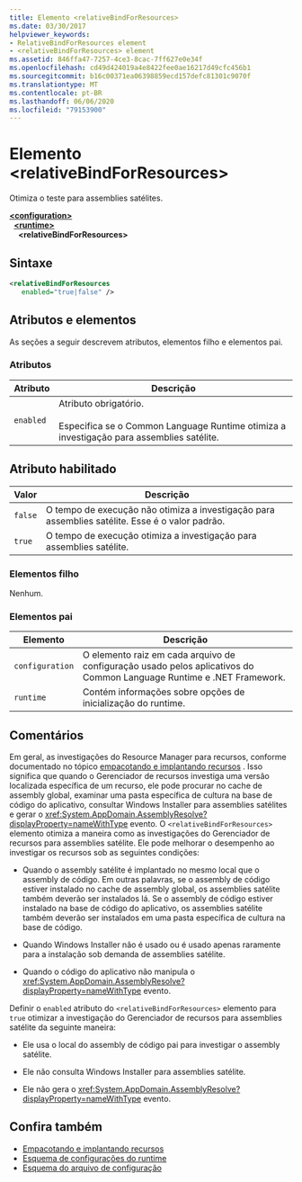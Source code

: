 ```yaml
---
title: Elemento <relativeBindForResources>
ms.date: 03/30/2017
helpviewer_keywords:
- RelativeBindForResources element
- <relativeBindForResources> element
ms.assetid: 846ffa47-7257-4ce3-8cac-7ff627e0e34f
ms.openlocfilehash: cd49d424019a4e8422fee0ae16217d49cfc456b1
ms.sourcegitcommit: b16c00371ea06398859ecd157defc81301c9070f
ms.translationtype: MT
ms.contentlocale: pt-BR
ms.lasthandoff: 06/06/2020
ms.locfileid: "79153900"
---
```

# <a name="relativebindforresources-element"></a>Elemento \<relativeBindForResources>
Otimiza o teste para assemblies satélites.  
  
[**\<configuration>**](../configuration-element.md)\
&nbsp;&nbsp;[**\<runtime>**](runtime-element.md)\
&nbsp;&nbsp;&nbsp;&nbsp;**\<relativeBindForResources>**  
  
## <a name="syntax"></a>Sintaxe  
  
```xml
<relativeBindForResources
   enabled="true|false" />  
```  
  
## <a name="attributes-and-elements"></a>Atributos e elementos  
 As seções a seguir descrevem atributos, elementos filho e elementos pai.  
  
### <a name="attributes"></a>Atributos  
  
|Atributo|Descrição|  
|---------------|-----------------|  
|`enabled`|Atributo obrigatório.<br /><br /> Especifica se o Common Language Runtime otimiza a investigação para assemblies satélite.|  
  
## <a name="enabled-attribute"></a>Atributo habilitado  
  
|Valor|Descrição|  
|-----------|-----------------|  
|`false`|O tempo de execução não otimiza a investigação para assemblies satélite. Esse é o valor padrão.|  
|`true`|O tempo de execução otimiza a investigação para assemblies satélite.|  
  
### <a name="child-elements"></a>Elementos filho  
 Nenhum.  
  
### <a name="parent-elements"></a>Elementos pai  
  
|Elemento|Descrição|  
|-------------|-----------------|  
|`configuration`|O elemento raiz em cada arquivo de configuração usado pelos aplicativos do Common Language Runtime e .NET Framework.|  
|`runtime`|Contém informações sobre opções de inicialização do runtime.|  
  
## <a name="remarks"></a>Comentários  
 Em geral, as investigações do Resource Manager para recursos, conforme documentado no tópico [empacotando e implantando recursos](../../../resources/packaging-and-deploying-resources-in-desktop-apps.md) . Isso significa que quando o Gerenciador de recursos investiga uma versão localizada específica de um recurso, ele pode procurar no cache de assembly global, examinar uma pasta específica de cultura na base de código do aplicativo, consultar Windows Installer para assemblies satélites e gerar o <xref:System.AppDomain.AssemblyResolve?displayProperty=nameWithType> evento. O `<relativeBindForResources>` elemento otimiza a maneira como as investigações do Gerenciador de recursos para assemblies satélite. Ele pode melhorar o desempenho ao investigar os recursos sob as seguintes condições:  
  
- Quando o assembly satélite é implantado no mesmo local que o assembly de código. Em outras palavras, se o assembly de código estiver instalado no cache de assembly global, os assemblies satélite também deverão ser instalados lá. Se o assembly de código estiver instalado na base de código do aplicativo, os assemblies satélite também deverão ser instalados em uma pasta específica de cultura na base de código.  
  
- Quando Windows Installer não é usado ou é usado apenas raramente para a instalação sob demanda de assemblies satélite.  
  
- Quando o código do aplicativo não manipula o <xref:System.AppDomain.AssemblyResolve?displayProperty=nameWithType> evento.  
  
 Definir o `enabled` atributo do `<relativeBindForResources>` elemento para `true` otimizar a investigação do Gerenciador de recursos para assemblies satélite da seguinte maneira:  
  
- Ele usa o local do assembly de código pai para investigar o assembly satélite.  
  
- Ele não consulta Windows Installer para assemblies satélite.  
  
- Ele não gera o <xref:System.AppDomain.AssemblyResolve?displayProperty=nameWithType> evento.  
  
## <a name="see-also"></a>Confira também

- [Empacotando e implantando recursos](../../../resources/packaging-and-deploying-resources-in-desktop-apps.md)
- [Esquema de configurações do runtime](index.md)
- [Esquema do arquivo de configuração](../index.md)
